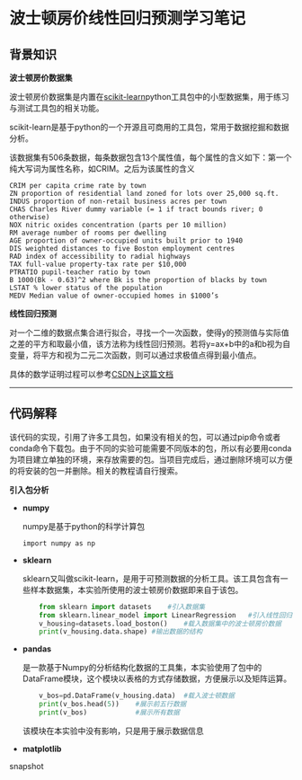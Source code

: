 # 波士顿房价线性回归预测学习笔记

## 背景知识

**波士顿房价数据集**


波士顿房价数据集是内置在[scikit-learn](https://sklearn.org/index.html)python工具包中的小型数据集，用于练习与测试工具包的相关功能。

scikit-learn是基于python的一个开源且可商用的工具包，常用于数据挖掘和数据分析。

该数据集有506条数据，每条数据包含13个属性值，每个属性的含义如下：第一个纯大写词为属性名称，如CRIM。之后为该属性的含义
>
    CRIM per capita crime rate by town
    ZN proportion of residential land zoned for lots over 25,000 sq.ft.
    INDUS proportion of non-retail business acres per town
    CHAS Charles River dummy variable (= 1 if tract bounds river; 0 otherwise)
    NOX nitric oxides concentration (parts per 10 million)
    RM average number of rooms per dwelling
    AGE proportion of owner-occupied units built prior to 1940
    DIS weighted distances to five Boston employment centres
    RAD index of accessibility to radial highways
    TAX full-value property-tax rate per $10,000
    PTRATIO pupil-teacher ratio by town
    B 1000(Bk - 0.63)^2 where Bk is the proportion of blacks by town
    LSTAT % lower status of the population
    MEDV Median value of owner-occupied homes in $1000’s
>

**线性回归预测**

对一个二维的数据点集合进行拟合，寻找一个一次函数，使得y的预测值与实际值之差的平方和取最小值，该方法称为线性回归预测。若将y=ax+b中的a和b视为自变量，将平方和视为二元二次函数，则可以通过求极值点得到最小值点。

具体的数学证明过程可以参考[CSDN上这篇文档](https://blog.csdn.net/Android_xue/article/details/97614045?utm_medium=distribute.pc_relevant.none-task-blog-BlogCommendFromMachineLearnPai2-3.channel_param&depth_1-utm_source=distribute.pc_relevant.none-task-blog-BlogCommendFromMachineLearnPai2-3.channel_param)

---

## 代码解释

该代码的实现，引用了许多工具包，如果没有相关的包，可以通过pip命令或者conda命令下载包。由于不同的实验可能需要不同版本的包，所以有必要用conda为项目建立单独的环境，来存放需要的包。当项目完成后，通过删除环境可以方便的将安装的包一并删除。相关的教程请自行搜索。

**引入包分析**

- **numpy**

    numpy是基于python的科学计算包
    
    ``import numpy as np``

- **sklearn**

    sklearn又叫做scikit-learn，是用于可预测数据的分析工具。该工具包含有一些样本数据集，本实验所使用的波士顿房价数据即来自于该包。

    ```py
        from sklearn import datasets    #引入数据集
        from sklearn.linear_model import LinearRegression   #引入线性回归预测工具 
        v_housing=datasets.load_boston()    #载入数据集中的波士顿房价数据
        print(v_housing.data.shape) #输出数据的结构
    ```
    


- **pandas**

    是一款基于Numpy的分析结构化数据的工具集，本实验使用了包中的DataFrame模块，这个模块以表格的方式存储数据，方便展示以及矩阵运算。

    ```python
        v_bos=pd.DataFrame(v_housing.data)  #载入波士顿数据
        print(v_bos.head(5))    #展示前五行数据
        print(v_bos)            #展示所有数据
    ```
    该模块在本实验中没有影响，只是用于展示数据信息

- **matplotlib**

snapshot
    
    


